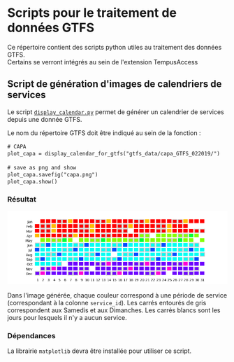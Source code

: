 # Scripts pour le traitement de données GTFS

Ce répertoire contient des scripts python utiles au traitement des données GTFS.  
Certains se verront intégrés au sein de l'extension TempusAccess

## Script de génération d'images de calendriers de services
Le script [`display_calendar.py`](https://github.com/CEREMA/territoires-ville.TempusAccess/blob/master/scripts_py/display_calendar.py) permet de générer un calendrier de services depuis une donnée GTFS.

Le nom du répertoire GTFS doit être indiqué au sein de la fonction :

	# CAPA
	plot_capa = display_calendar_for_gtfs("gtfs_data/capa_GTFS_022019/")
	
	# save as png and show
	plot_capa.savefig("capa.png")
	plot_capa.show()

### Résultat
![calendrier](capa.png)

Dans l'image générée, chaque couleur correspond à une période de service (correspondant à la colonne `service_id`). Les carrés entourés de gris correspondent aux Samedis et aux Dimanches. Les carrés blancs sont les jours pour lesquels il n'y a aucun service.

### Dépendances
La librairie `matplotlib` devra être installée pour utiliser ce script.

